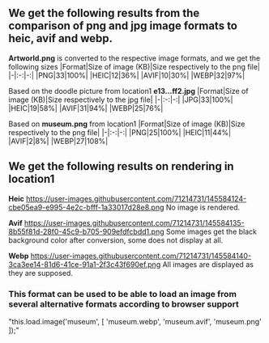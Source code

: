 ## We get the following results from the comparison of png and jpg image formats to heic, avif and webp.

**Artworld.png** is converted to the respective image formats, and we get the following sizes
|Format|Size of image (KB)|Size respectively to the png file|
|-|:-:|-:|
|PNG|33|100%|
|HEIC|12|36%|
|AVIF|10|30%|
|WEBP|32|97%|


Based on the doodle picture from location1 **e13…ff2.jpg**
|Format|Size of image (KB)|Size respectively to the jpg file|
|-|:-:|-:|
|JPG|33|100%|
|HEIC|19|58%|
|AVIF|31|94%|
|WEBP|25|76%|


Based on **museum.png** from location1
|Format|Size of image (KB)|Size respectively to the png file|
|-|:-:|-:|
|PNG|25|100%|
|HEIC|11|44%|
|AVIF|2|8%|
|WEBP|27|108%|

## We get the following results on rendering in location1
**Heic**
https://user-images.githubusercontent.com/71214731/145584124-cbe05ea9-e995-4e2c-bfff-1a33017d28e8.png
No image is rendered.

**Avif**
https://user-images.githubusercontent.com/71214731/145584135-8b55f81d-28f0-45c9-b705-909efdfcbdd1.png
Some images get the black background color after conversion, some does not display at all.

**Webp**
https://user-images.githubusercontent.com/71214731/145584140-3ca3ee14-81d6-41ce-91a1-2f3c43f690ef.png
All images are displayed as they are supposed.

### This format can be used to be able to load an image from several alternative formats according to browser support

"this.load.image('museum', [
    'museum.webp',
    'museum.avif',
    'museum.png'
]);"

